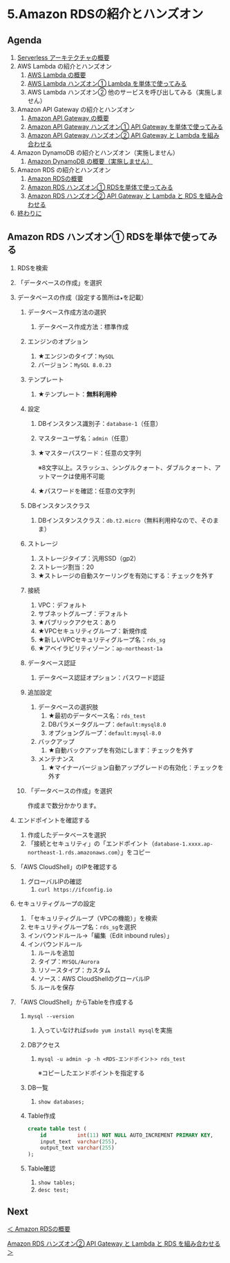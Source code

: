 # 5.Amazon RDSの紹介とハンズオン

## Agenda

1. [Serverless アーキテクチャの概要](./01_serverless.md)
2. AWS Lambda の紹介とハンズオン
   1. [AWS Lambda の概要](./10_lambda.md)
   2. [AWS Lambda ハンズオン① Lambda を単体で使ってみる](./11_lambda_1.md)
   3. AWS Lambda ハンズオン② 他のサービスを呼び出してみる（実施しません）
3. Amazon API Gateway の紹介とハンズオン
   1. [Amazon API Gateway の概要](./20_apigateway.md)
   2. [Amazon API Gateway ハンズオン① API Gateway を単体で使ってみる](./21_apigateway_1.md)
   3. [Amazon API Gateway ハンズオン② API Gateway と Lambda を組み合わせる](./22_apigateway_2.md)
4. Amazon DynamoDB の紹介とハンズオン（実施しません）
   1. [Amazon DynamoDB の概要（実施しません）](./30_dynamodb.md)
5. Amazon RDS の紹介とハンズオン
   1. [Amazon RDSの概要](./40_rds.md)
   2. [Amazon RDS ハンズオン① RDSを単体で使ってみる](./41_rds_1.md)
   3. [Amazon RDS ハンズオン② API Gateway と Lambda と RDS を組み合わせる](./42_rds_2.md)
6. [終わりに](./99_end.md)



## Amazon RDS ハンズオン① RDSを単体で使ってみる

1. RDSを検索

2. 「データベースの作成」を選択

3. データベースの作成（設定する箇所は`★`を記載）

   1. データベース作成方法の選択

      1. データベース作成方法：標準作成

   2. エンジンのオプション

      1. ★エンジンのタイプ：`MySQL`
      2. バージョン：`MySQL 8.0.23`

   3. テンプレート

      1. ★テンプレート：**無料利用枠**

   4. 設定

      1. DBインスタンス識別子：`database-1`（任意）

      2. マスターユーザ名：`admin`（任意）

      3. ★マスターパスワード：任意の文字列

         ※8文字以上。スラッシュ、シングルクォート、ダブルクォート、アットマークは使用不可能

      4. ★パスワードを確認：任意の文字列

   5. DBインスタンスクラス

      1. DBインスタンスクラス：`db.t2.micro`（無料利用枠なので、そのまま）

   6. ストレージ

      1. ストレージタイプ：汎用SSD（gp2）
      2. ストレージ割当：20
      3. ★ストレージの自動スケーリングを有効にする：チェックを外す

   7. 接続

      1. VPC：デフォルト
      2. サブネットグループ：デフォルト
      3. ★パブリックアクセス：あり
      4. ★VPCセキュリティグループ：新規作成
      5. ★新しいVPCセキュリティグループ名：`rds_sg`
      6. ★アベイラビリティゾーン：`ap-northeast-1a`

   8. データベース認証

      1. データベース認証オプション：パスワード認証

   9. 追加設定

      1. データベースの選択肢
         1. ★最初のデータベース名：`rds_test`
         2. DBパラメータグループ：`default:mysql8.0`
         3. オプショングループ：`default:mysql-8.0`
      2. バックアップ
         1. ★自動バックアップを有効にします：チェックを外す
      3. メンテナンス
         1. ★マイナーバージョン自動アップグレードの有効化：チェックを外す

   10. 「データベースの作成」を選択

       作成まで数分かかります。

4. エンドポイントを確認する

   1. 作成したデータベースを選択
   2. 「接続とセキュリティ」の「エンドポイント（`database-1.xxxx.ap-northeast-1.rds.amazonaws.com`）」をコピー

5. 「AWS CloudShell」のIPを確認する

   1. グローバルIPの確認
      1. `curl https://ifconfig.io`

6. セキュリティグループの設定

   1. 「セキュリティグループ（VPCの機能）」を検索
   2. セキュリティグループ名：`rds_sg`を選択
   3. インバウンドルール→「編集（Edit inbound rules）」
   4. インバウンドルール
      1. ルールを追加
      2. タイプ：`MYSQL/Aurora`
      3. リソースタイプ：カスタム
      4. ソース：AWS CloudShellのグローバルIP
      5. ルールを保存

7. 「AWS CloudShell」からTableを作成する

   1. `mysql --version`

      1. 入っていなければ`sudo yum install mysql`を実施

   2. DBアクセス

      1. `mysql -u admin -p -h <RDS-エンドポイント> rds_test`

         ※コピーしたエンドポイントを指定する

   3. DB一覧

      1. `show databases;`

   4. Table作成

      ```sql
      create table test (
          id          int(11) NOT NULL AUTO_INCREMENT PRIMARY KEY,
          input_text  varchar(255),
          output_text varchar(255)
      );
      ```

   5. Table確認

      1. `show tables;`
      2. `desc test;`



## Next

[＜ Amazon RDSの概要](./40_rds.md)

[Amazon RDS ハンズオン② API Gateway と Lambda と RDS を組み合わせる ＞](./42_rds_2.md)

